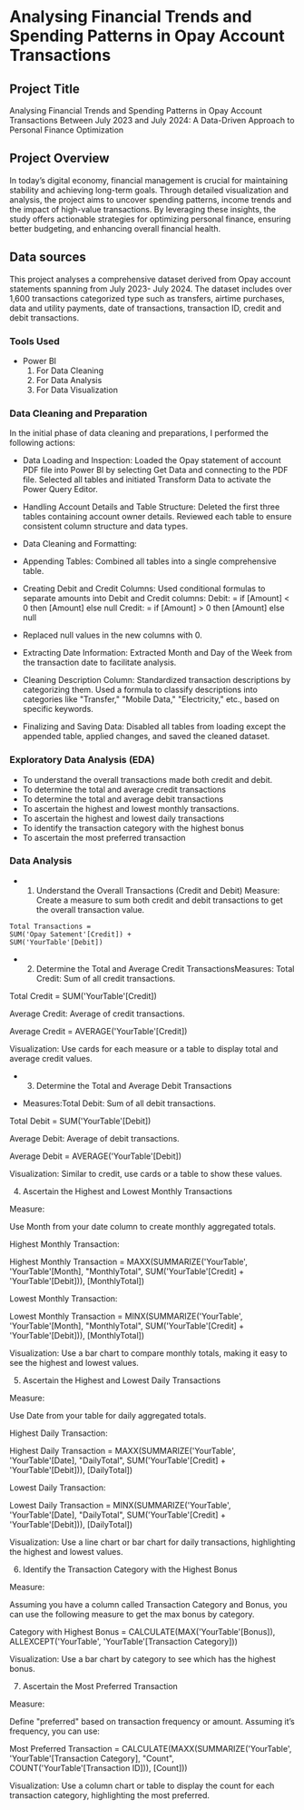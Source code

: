 # Analysing Financial Trends and Spending Patterns in Opay Account Transactions

## Project Title 

Analysing Financial Trends and Spending Patterns in Opay Account Transactions Between July 2023 and July 2024: A Data-Driven Approach to Personal Finance Optimization

## Project Overview 

In today’s digital economy, financial management is crucial for maintaining stability and achieving long-term goals. Through detailed visualization and analysis, the project aims to uncover spending patterns, income trends and the impact of high-value transactions. By leveraging these insights, the study offers actionable strategies for optimizing personal finance, ensuring better budgeting, and enhancing overall financial health.

## Data sources

This project analyses a comprehensive dataset derived from Opay account statements spanning from July 2023- July 2024. The dataset includes over 1,600 transactions categorized type such as transfers, airtime purchases, data and utility payments, date of transactions, transaction ID, credit and debit transactions.

### Tools Used
- Power BI 
   1. For Data Cleaning 
   2. For Data Analysis 
   3. For Data Visualization 

### Data Cleaning and Preparation

In the initial phase of data cleaning and preparations, I performed the following actions:

- Data Loading and Inspection: Loaded the Opay statement of account PDF file into Power BI by selecting Get Data and connecting to the PDF file. Selected all tables and initiated Transform Data to activate the Power Query Editor.

- Handling Account Details and Table Structure: Deleted the first three tables containing account owner details. Reviewed each table to ensure consistent column structure and data types.

- Data Cleaning and Formatting:
  
- Appending Tables: Combined all tables into a single comprehensive table.

- Creating Debit and Credit Columns: Used conditional formulas to separate amounts into Debit and Credit columns: Debit: = if [Amount] < 0 then [Amount] else null
Credit: = if [Amount] > 0 then [Amount] else null


- Replaced null values in the new columns with 0.

- Extracting Date Information: Extracted Month and Day of the Week from the transaction date to facilitate analysis.

- Cleaning Description Column: Standardized transaction descriptions by categorizing them. Used a formula to classify descriptions into categories like "Transfer," "Mobile Data," "Electricity," etc., based on specific keywords.


- Finalizing and Saving Data: Disabled all tables from loading except the appended table, applied changes, and saved the cleaned dataset.

### Exploratory Data Analysis (EDA)

- To understand the overall transactions made both credit and debit.
- To determine the total and average credit transactions 
- To determine the total and average debit transactions 
- To ascertain the highest and lowest monthly transactions.
- To ascertain the highest and lowest daily transactions 
- To identify the transaction category with the highest bonus 
- To ascertain the most preferred transaction 

### Data Analysis 

- 1. Understand the Overall Transactions (Credit and Debit)
Measure: Create a measure to sum both credit and debit transactions to get the overall transaction value.
```
Total Transactions =
SUM('Opay Satement'[Credit]) +
SUM('YourTable'[Debit])
```

- 2. Determine the Total and Average Credit TransactionsMeasures:
Total Credit: Sum of all credit transactions.

Total Credit = SUM('YourTable'[Credit])

Average Credit: Average of credit transactions.

Average Credit = AVERAGE('YourTable'[Credit])


Visualization: Use cards for each measure or a table to display total and average credit values.


- 3. Determine the Total and Average Debit Transactions

- Measures:Total Debit: Sum of all debit transactions.

Total Debit = SUM('YourTable'[Debit])

Average Debit: Average of debit transactions.

Average Debit = AVERAGE('YourTable'[Debit])


Visualization: Similar to credit, use cards or a table to show these values.


4. Ascertain the Highest and Lowest Monthly Transactions

Measure:

Use Month from your date column to create monthly aggregated totals.

Highest Monthly Transaction:

Highest Monthly Transaction = MAXX(SUMMARIZE('YourTable', 'YourTable'[Month], "MonthlyTotal", SUM('YourTable'[Credit] + 'YourTable'[Debit])), [MonthlyTotal])

Lowest Monthly Transaction:

Lowest Monthly Transaction = MINX(SUMMARIZE('YourTable', 'YourTable'[Month], "MonthlyTotal", SUM('YourTable'[Credit] + 'YourTable'[Debit])), [MonthlyTotal])


Visualization: Use a bar chart to compare monthly totals, making it easy to see the highest and lowest values.


5. Ascertain the Highest and Lowest Daily Transactions

Measure:

Use Date from your table for daily aggregated totals.

Highest Daily Transaction:

Highest Daily Transaction = MAXX(SUMMARIZE('YourTable', 'YourTable'[Date], "DailyTotal", SUM('YourTable'[Credit] + 'YourTable'[Debit])), [DailyTotal])

Lowest Daily Transaction:

Lowest Daily Transaction = MINX(SUMMARIZE('YourTable', 'YourTable'[Date], "DailyTotal", SUM('YourTable'[Credit] + 'YourTable'[Debit])), [DailyTotal])


Visualization: Use a line chart or bar chart for daily transactions, highlighting the highest and lowest values.


6. Identify the Transaction Category with the Highest Bonus

Measure:

Assuming you have a column called Transaction Category and Bonus, you can use the following measure to get the max bonus by category.

Category with Highest Bonus = 
CALCULATE(MAX('YourTable'[Bonus]), ALLEXCEPT('YourTable', 'YourTable'[Transaction Category]))


Visualization: Use a bar chart by category to see which has the highest bonus.


7. Ascertain the Most Preferred Transaction

Measure:

Define "preferred" based on transaction frequency or amount. Assuming it’s frequency, you can use:

Most Preferred Transaction = 
CALCULATE(MAXX(SUMMARIZE('YourTable', 'YourTable'[Transaction Category], "Count", COUNT('YourTable'[Transaction ID])), [Count]))


Visualization: Use a column chart or table to display the count for each transaction category, highlighting the most preferred.
